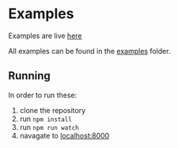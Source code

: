 # Examples

Examples are live [here](https://hammerandchisel.github.io/discord-react-forms/example/)

All examples can be found in the [examples](https://github.com/hammerandchisel/discord-react-forms/tree/master/example/examples)
folder.

## Running
In order to run these:

1. clone the repository
1. run `npm install`
1. run `npm run watch`
1. navagate to [localhost:8000](http://localhost:8000/)
